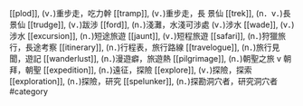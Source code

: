 [[plod]], (v．)重步走，吃力幹 
[[tramp]], (v．)重步走，長 景仙 
[[trek]], (n．v．)長 景仙 
[[trudge]], (v．)跋涉 
[[ford]], (n．)淺灘，水淺可涉處 (v．)涉水 
[[wade]], (v．)涉水 
[[excursion]], (n．)短途旅遊 
[[jaunt]], (v．)短程旅遊 
[[safari]], (n．)狩獵旅行，長途考察 
[[itinerary]], (n．)行程表，旅行路線 
[[travelogue]], (n．)旅行見聞，遊記 
[[wanderlust]], (n．)漫遊癖，旅遊熱 
[[pilgrimage]], (n．)朝聖之旅 v 朝拜，朝聖 
[[expedition]], (n．)遠征，探險 
[[explore]], (v．)探險，探索 
[[exploration]], (n．)探險，研究 
[[spelunker]], (n．)探勘洞穴者，研究洞穴者 
#category
